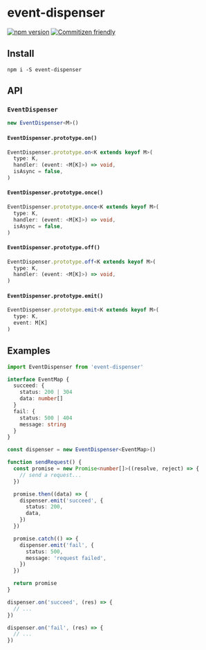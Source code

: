 # event-dispenser

[![npm version](https://badge.fury.io/js/event-dispenser.svg)](https://badge.fury.io/js/event-dispenser)
[![Commitizen friendly](https://img.shields.io/badge/commitizen-friendly-brightgreen.svg)](http://commitizen.github.io/cz-cli/)

## Install

```
npm i -S event-dispenser
```

## API

### `EventDispenser`

```ts
new EventDispenser<M>()
```

#### `EventDispenser.prototype.on()`

```ts
EventDispenser.prototype.on<K extends keyof M>(
  type: K,
  handler: (event: <M[K]>) => void,
  isAsync = false,
)
```

#### `EventDispenser.prototype.once()`

```ts
EventDispenser.prototype.once<K extends keyof M>(
  type: K,
  handler: (event: <M[K]>) => void,
  isAsync = false,
)
```

#### `EventDispenser.prototype.off()`

```ts
EventDispenser.prototype.off<K extends keyof M>(
  type: K,
  handler: (event: <M[K]>) => void,
)
```

#### `EventDispenser.prototype.emit()`

```ts
EventDispenser.prototype.emit<K extends keyof M>(
  type: K,
  event: M[K]
)
```

## Examples

```ts
import EventDispenser from 'event-dispenser'

interface EventMap {
  succeed: {
    status: 200 | 304
    data: number[]
  }
  fail: {
    status: 500 | 404
    message: string
  }
}

const dispenser = new EventDispenser<EventMap>()

function sendRequest() {
  const promise = new Promise<number[]>((resolve, reject) => {
    // send a request...
  })

  promise.then((data) => {
    dispenser.emit('succeed', {
      status: 200,
      data,
    })
  })

  promise.catch(() => {
    dispenser.emit('fail', {
      status: 500,
      message: 'request failed',
    })
  })

  return promise
}

dispenser.on('succeed', (res) => {
  // ...
})

dispenser.on('fail', (res) => {
  // ...
})
```

